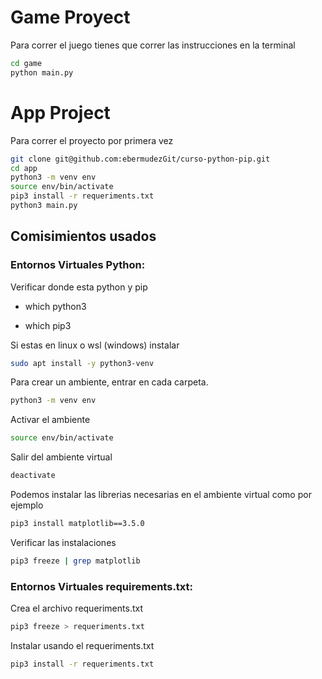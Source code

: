 # Game Proyect

Para correr el juego tienes que correr las instrucciones en la terminal

```sh
cd game
python main.py
```

# App Project
Para correr el proyecto por primera vez
```sh
git clone git@github.com:ebermudezGit/curso-python-pip.git
cd app
python3 -m venv env
source env/bin/activate
pip3 install -r requeriments.txt
python3 main.py
```

## Comisimientos usados
### Entornos Virtuales Python:

Verificar donde esta python y pip

- which python3

- which pip3

Si estas en linux o wsl (windows) instalar
```sh
sudo apt install -y python3-venv
```

Para crear un ambiente, entrar en cada carpeta.

```sh
python3 -m venv env
```

Activar el ambiente
```sh
source env/bin/activate
```

Salir del ambiente virtual
```sh
deactivate
```

Podemos instalar las librerias necesarias en el ambiente virtual como por ejemplo
```sh
pip3 install matplotlib==3.5.0
```

Verificar las instalaciones
```sh
pip3 freeze | grep matplotlib
```
### Entornos Virtuales requirements.txt:

Crea el archivo requeriments.txt
```sh
pip3 freeze > requeriments.txt
```
Instalar usando el requeriments.txt
```sh
pip3 install -r requeriments.txt
```